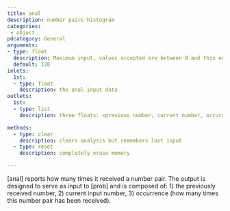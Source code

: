 ```yaml
---
title: anal
description: number pairs histogram
categories:
 - object
pdcategory: General
arguments:
- type: float
  description: Maximum input, values accepted are between 0 and this number (max 16384)
  default: 128
inlets:
  1st:
  - type: float
    description: the anal input data
outlets:
  1st:
  - type: list
    description: three floats: <previous number, current number, occurrence>

methods:
  - type: clear
    description: clears analysis but remembers last input
  - type: reset
    description: completely erase memory

---
```


[anal] reports how many times it received a number pair. The output is designed to serve as input to [prob] and is composed of: 1) the previously received number, 2) current input number, 3) occurrence (how many times this number pair has been received).


